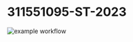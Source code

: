 # 311551095-ST-2023

![example workflow](https://github.com/Sheng08/311551095-ST-2023/actions/workflows/github-actions-demo.yml/badge.svg)

